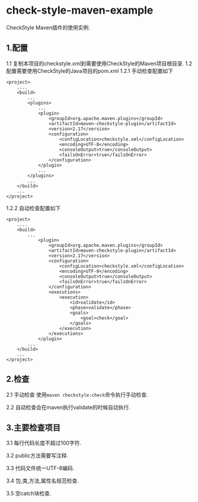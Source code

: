 # check-style-maven-example

CheckStyle Maven插件的使用实例.

## 1.配置

1.1 复制本项目的checkstyle.xml到需要使用CheckStyle的Maven项目根目录.
1.2 配置需要使用CheckStyle的Java项目的pom.xml
1.2.1 手动检查配置如下

```
<project>
    ....
    <build>
        ...
        <plugins>
            ...
            <plugin>
                <groupId>org.apache.maven.plugins</groupId>
                <artifactId>maven-checkstyle-plugin</artifactId>
                <version>2.17</version>
                <configuration>
                    <configLocation>checkstyle.xml</configLocation>
                    <encoding>UTF-8</encoding>
                    <consoleOutput>true</consoleOutput>
                    <failsOnError>true</failsOnError>
                </configuration>
            </plugin>
            ...
        </plugins>
        ...
    </build>
    ...
</project>
```

1.2.2 自动检查配置如下

```
<project>
    ....
    <build>
        ...
            <plugin>
                <groupId>org.apache.maven.plugins</groupId>
                <artifactId>maven-checkstyle-plugin</artifactId>
                <version>2.17</version>
                <configuration>
                    <configLocation>checkstyle.xml</configLocation>
                    <encoding>UTF-8</encoding>
                    <consoleOutput>true</consoleOutput>
                    <failsOnError>true</failsOnError>
                </configuration>
                <executions>
                    <execution>
                        <id>validate</id>
                        <phase>validate</phase>
                        <goals>
                            <goal>check</goal>
                        </goals>
                    </execution>
                </executions>
            </plugin>
        ...
    </build>
    ...
</project>
```

## 2.检查

2.1 手动检查 使用`maven checkstyle:check`命令执行手动检查.

2.2 自动检查会在maven执行validate的时候自动执行.

## 3.主要检查项目

3.1 每行代码长度不超过100字符.

3.2 public方法需要写注释.

3.3 代码文件统一UTF-8编码.

3.4 包,类,方法,属性名规范检查.

3.5 空catch块检查.